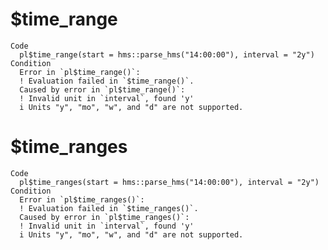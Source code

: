 # $time_range

    Code
      pl$time_range(start = hms::parse_hms("14:00:00"), interval = "2y")
    Condition
      Error in `pl$time_range()`:
      ! Evaluation failed in `$time_range()`.
      Caused by error in `pl$time_range()`:
      ! Invalid unit in `interval`, found 'y'
      i Units "y", "mo", "w", and "d" are not supported.

# $time_ranges

    Code
      pl$time_ranges(start = hms::parse_hms("14:00:00"), interval = "2y")
    Condition
      Error in `pl$time_ranges()`:
      ! Evaluation failed in `$time_ranges()`.
      Caused by error in `pl$time_ranges()`:
      ! Invalid unit in `interval`, found 'y'
      i Units "y", "mo", "w", and "d" are not supported.

